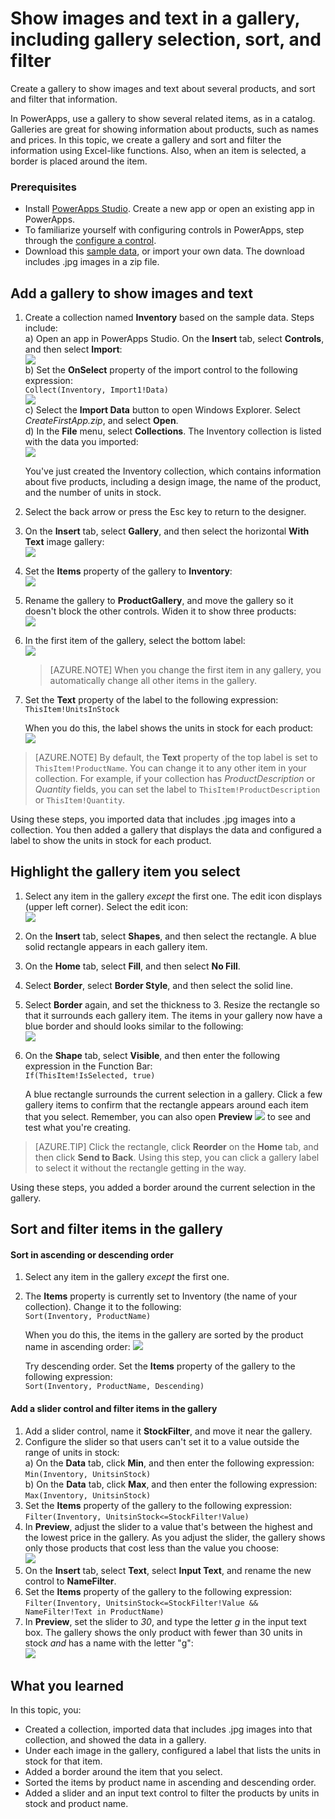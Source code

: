 <properties
	pageTitle="Show images and text in a gallery; Sort and filter the gallery in PowerApps Studio | Microsoft Azure"
	description="Use a gallery to display images and text. Sort and filter the images in PowerApps."
	services=""
	documentationCenter=""
	authors="MandiOhlinger"
	manager="dwrede"
	editor=""/>

<tags
   ms.service="na"
   ms.devlang="na"
   ms.topic="article"
   ms.tgt_pltfrm="na"
   ms.workload="na"
   ms.date="10/22/2015"
   ms.author="mandia"/>


# Show images and text in a gallery, including gallery selection, sort, and filter
Create a gallery to show images and text about several products, and sort and filter that information.

In PowerApps, use a gallery to show several related items, as in a catalog. Galleries are great for showing information about products, such as names and prices. In this topic, we create a gallery and sort and filter the information using Excel-like functions. Also, when an item is selected, a border is placed around the item.


### Prerequisites
- Install [PowerApps Studio](http://aka.ms/powerappsinstall). Create a new app or open an existing app in PowerApps. 
- To familiarize yourself with configuring controls in PowerApps, step through the [configure a control](get-started-test-drive.md#configure-a-control).
- Download this [sample data](https://gallery.technet.microsoft.com/Sample-data-for-Create-c77790e7), or import your own data. The download includes .jpg images in a zip file.

## Add a gallery to show images and text

1. Create a collection named **Inventory** based on the sample data. Steps include:  
	a) Open an app in PowerApps Studio. On the **Insert** tab, select **Controls**, and then select **Import**:  
	![][1]  
	b) Set the **OnSelect** property of the import control to the following expression:  
	```Collect(Inventory, Import1!Data)```  
		![][12]  
	c) Select the **Import Data** button to open Windows Explorer. Select *CreateFirstApp.zip*, and select **Open**.  
	d) In the **File** menu, select **Collections**. The Inventory collection is listed with the data you imported:  
	![][3]  

	You've just created the Inventory collection, which contains information about five products, including a design image, the name of the product, and the number of units in stock. 

2. Select the back arrow or press the Esc key to return to the designer.
3. On the **Insert** tab, select **Gallery**, and then select the horizontal **With Text** image gallery:  
![][4]  
3. Set the **Items** property of the gallery to **Inventory**:  
![][5]  
4. Rename the gallery to **ProductGallery**, and move the gallery so it doesn't block the other controls. Widen it to show three products:  
![][6]  
5. In the first item of the gallery, select the bottom label:  
![][7]  
	> [AZURE.NOTE] When you change the first item in any gallery, you automatically change all other items in the gallery.  
 
6. Set the **Text** property of the label to the following expression:  
```ThisItem!UnitsInStock``` <br/>

	When you do this, the label shows the units in stock for each product:  
![][8]  

> [AZURE.NOTE] By default, the **Text** property of the top label is set to ```ThisItem!ProductName```. You can change it to any other item in your collection. For example, if your collection has *ProductDescription* or *Quantity* fields, you can set the label to ```ThisItem!ProductDescription``` or ```ThisItem!Quantity```.

Using these steps, you imported data that includes .jpg images into a collection. You then added a gallery that displays the data and configured a label to show the units in stock for each product.

## Highlight the gallery item you select

1. Select any item in the gallery *except* the first one. The edit icon displays (upper left corner). Select the edit icon:  
![][9]  
2. On the **Insert** tab, select **Shapes**, and then select the rectangle. A blue solid rectangle appears in each gallery item.
3. On the **Home** tab, select **Fill**, and then select **No Fill**.
4. Select **Border**, select **Border Style**, and then select the solid line.
5. Select **Border** again, and set the thickness to 3. Resize the rectangle so that it surrounds each gallery item. The items in your gallery now have a blue border and should looks similar to the following:  
![][10]  
6. On the **Shape** tab, select **Visible**, and then enter the following expression in the Function Bar:  
```If(ThisItem!IsSelected, true)```

	A blue rectangle surrounds the current selection in a gallery. Click a few gallery items to confirm that the rectangle appears around each item that you select. Remember, you can also open **Preview** ![][2] to see and test what you're creating.

> [AZURE.TIP] Click the rectangle, click **Reorder** on the **Home** tab, and then click **Send to Back**. Using this step, you can click a gallery label to select it without the rectangle getting in the way.

Using these steps, you added a border around the current selection in the gallery.


## Sort and filter items in the gallery

#### Sort in ascending or descending order

1. Select any item in the gallery *except* the first one.
2. The **Items** property is currently set to Inventory (the name of your collection). Change it to the following:  
```Sort(Inventory, ProductName)```

	When you do this, the items in the gallery are sorted by the product name in ascending order:
	![][11]  

	Try descending order. Set the **Items** property of the gallery to the following expression:  
```Sort(Inventory, ProductName, Descending)```  

#### Add a slider control and filter items in the gallery

1. Add a slider control, name it **StockFilter**, and move it near the gallery.
2. Configure the slider so that users can't set it to a value outside the range of units in stock:  
	a) On the **Data** tab, click **Min**, and then enter the following expression:  
	```Min(Inventory, UnitsinStock)```  
	b) On the **Data** tab, click **Max**, and then enter the following expression:  
	```Max(Inventory, UnitsinStock)```
3. Set the **Items** property of the gallery to the following expression:  
```Filter(Inventory, UnitsinStock<=StockFilter!Value)```
4. In **Preview**, adjust the slider to a value that's between the highest and the lowest price in the gallery. As you adjust the slider, the gallery shows only those products that cost less than the value you choose:  
![][13]  
5. On the **Insert** tab, select **Text**, select **Input Text**, and rename the new control to **NameFilter**.
6. Set the **Items** property of the gallery to the following expression:  
```Filter(Inventory, UnitsinStock<=StockFilter!Value && NameFilter!Text in ProductName)```
7. In **Preview**, set the slider to *30*, and type the letter *g* in the input text box. The gallery shows the only product with fewer than 30 units in stock *and* has a name with the letter "g":  
![][14]  


## What you learned
In this topic, you:

- Created a collection, imported data that includes .jpg images into that collection, and showed the data in a gallery.
- Under each image in the gallery, configured a label that lists the units in stock for that item.
- Added a border around the item that you select.
- Sorted the items by product name in ascending and descending order.
- Added a slider and an input text control to filter the products by units in stock and product name.


[1]: ./media/show-images-text-gallery-sort-filter/import.png
[2]: ./media/show-images-text-gallery-sort-filter/preview.png
[3]: ./media/show-images-text-gallery-sort-filter/inventorycollection.png
[4]: ./media/show-images-text-gallery-sort-filter/withtext.png
[5]: ./media/show-images-text-gallery-sort-filter/itemsinventory.png
[6]: ./media/show-images-text-gallery-sort-filter/threeimages.png
[7]: ./media/show-images-text-gallery-sort-filter/firstitem.png
[8]: ./media/show-images-text-gallery-sort-filter/bottomlabel.png
[9]: ./media/show-images-text-gallery-sort-filter/editgallery.png
[10]: ./media/show-images-text-gallery-sort-filter/border.png
[11]: ./media/show-images-text-gallery-sort-filter/sort.png
[12]: ./media/show-images-text-gallery-sort-filter/onselect.png
[13]: ./media/show-images-text-gallery-sort-filter/slider.png
[14]: ./media/show-images-text-gallery-sort-filter/inputandslider.png
